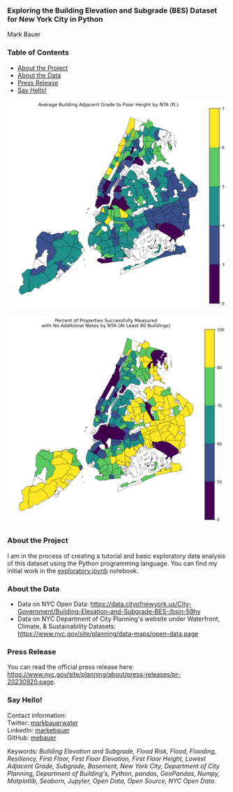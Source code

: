 ### Exploring the Building Elevation and Subgrade (BES) Dataset for New York City in Python
Mark Bauer

### Table of Contents
* [About the Project](#About-the-Project)
* [About the Data](#About-the-Data)
* [Press Release](#Press-Release)
* [Say Hello!](#Say-Hello)

![grade-floor-mean](figures/grade-floor-mean.png)

![successfully-measured](figures/successfully-measured.png)

### About the Project
I am in the process of creating a tutorial and basic exploratory data analysis of this dataset using the Python programming language. You can find my initial work in the [exploratory.ipynb](https://github.com/mebauer/building-elevation-subgrade-nyc/blob/main/exploratory.ipynb) notebook.

### About the Data
- Data on NYC Open Data: https://data.cityofnewyork.us/City-Government/Building-Elevation-and-Subgrade-BES-/bsin-59hv  
- Data on NYC Department of City Planning's website under Waterfront, Climate, & Sustainability Datasets:  
https://www.nyc.gov/site/planning/data-maps/open-data.page

### Press Release
You can read the official press release here: https://www.nyc.gov/site/planning/about/press-releases/pr-20230920.page.

### Say Hello!
Contact information:  
Twitter: [markbauerwater](https://twitter.com/markbauerwater)   
LinkedIn: [markebauer](https://www.linkedin.com/in/markebauer/)  
GitHub: [mebauer](https://github.com/mebauer)

Keywords: *Building Elevation and Subgrade, Flood Risk, Flood, Flooding, Resiliency, First Floor, First Floor Elevation, First Floor Height, Lowest Adjacent Grade, Subgrade, Basement, New York City, Department of City Planning, Department of Building's, Python, pandas, GeoPandas, Numpy, Matplotlib, Seaborn, Jupyter, Open Data, Open Source, NYC Open Data*.